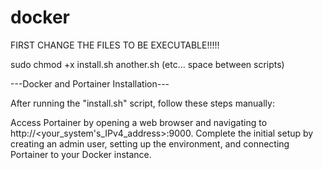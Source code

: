 # docker

FIRST CHANGE THE FILES TO BE EXECUTABLE!!!!!

sudo chmod +x install.sh another.sh (etc... space between scripts)


---Docker and Portainer Installation---

After running the "install.sh" script, follow these steps manually:

Access Portainer by opening a web browser and navigating to http://<your_system's_IPv4_address>:9000.
Complete the initial setup by creating an admin user, setting up the environment, and connecting Portainer to your Docker instance.



